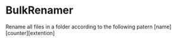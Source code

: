 # BulkRenamer
Rename all files in a folder according to the following patern [name][counter][extention]
